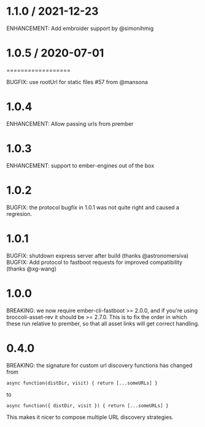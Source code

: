 # 1.1.0 / 2021-12-23

ENHANCEMENT: Add embroider support by @simonihmig

# 1.0.5 / 2020-07-01
==================

BUGFIX: use rootUrl for static files #57 from @mansona

# 1.0.4

ENHANCEMENT: Allow passing urls from prember

# 1.0.3

ENHANCEMENT: support to ember-engines out of the box

# 1.0.2

BUGFIX: the protocol bugfix in 1.0.1 was not quite right and caused a regresion.

# 1.0.1

BUGFIX: shutdown express server after build (thanks @astronomersiva)
BUGFIX: Add protocol to fastboot requests for improved compatibility (thanks @xg-wang)

# 1.0.0

BREAKING: we now require ember-cli-fastboot >= 2.0.0, and if you're using broccoli-asset-rev it should be >= 2.7.0. This is to fix the order in which these run relative to prember, so that all asset links will get correct handling.

# 0.4.0

BREAKING: the signature for custom url discovery functions has changed from

    async function(distDir, visit) { return [...someURLs] }

to

    async function({ distDir, visit }) { return [...someURLs] }

This makes it nicer to compose multiple URL discovery strategies.

